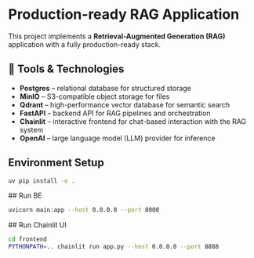 # Production-ready RAG Application

This project implements a **Retrieval-Augmented Generation (RAG)** application with a fully production-ready stack.

## 🚀 Tools & Technologies

- **Postgres** – relational database for structured storage  
- **MinIO** – S3-compatible object storage for files
- **Qdrant** – high-performance vector database for semantic search  
- **FastAPI** – backend API for RAG pipelines and orchestration  
- **Chainlit** – interactive frontend for chat-based interaction with the RAG system  
- **OpenAI** – large language model (LLM) provider for inference  

## Environment Setup

```sh
uv pip install -e .
```

## Run BE
```sh
uvicorn main:app --host 0.0.0.0 --port 8000
```

## Run Chainlit UI
```sh
cd frontend
PYTHONPATH=.. chainlit run app.py --host 0.0.0.0 --port 8888
```